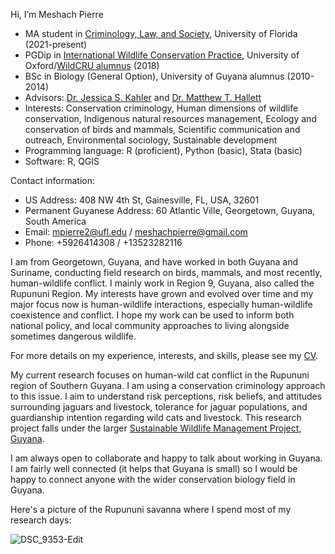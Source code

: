 Hi, I’m Meshach Pierre
- MA student in [Criminology, Law, and Society](https://soccrim.clas.ufl.edu/graduate/criminology/academics/the-m-a-degree/), University of Florida (2021-present)
- PGDip in [International Wildlife Conservation Practice](https://www.wildcru.org/courses/diploma/), University of Oxford/[WildCRU alumnus](https://www.wildcru.org/members/meshach-pierre/) (2018)
- BSc in Biology (General Option), University of Guyana alumnus (2010-2014)
- Advisors: [Dr. Jessica S. Kahler](https://soccrim.clas.ufl.edu/jessica-kahler/) and [Dr. Matthew T. Hallett](https://uftcd.org/people/core-faculty-staff/matthew-t-hallett/)
- Interests: Conservation criminology, Human dimensions of wildlife conservation, Indigenous natural resources management, Ecology and conservation of birds and mammals,	Scientific communication and outreach, Environmental sociology,	Sustainable development
- Programming language: R (proficient), Python (basic), Stata (basic)
- Software: R, QGIS

Contact information:
- US Address: 408 NW 4th St, Gainesville, FL, USA, 32601
- Permanent Guyanese Address: 60 Atlantic Ville, Georgetown, Guyana, South America
- Email: mpierre2@ufl.edu / meshachpierre@gmail.com
- Phone: +5926414308 / +13523282116

I am from Georgetown, Guyana, and have worked in both Guyana and Suriname, conducting field research on birds, mammals, and most recently, human-wildlife conflict. I mainly work in Region 9, Guyana, also called the Rupununi Region. My interests have grown and evolved over time and my major focus now is human-wildlife interactions, especially human-wildlife coexistence and conflict. I hope my work can be used to inform both national policy, and local community approaches to living alongside sometimes dangerous wildlife. 

For more details on my experience, interests, and skills, please see my [CV](meshachpierre_cv_20210823.pdf).

My current research focuses on human-wild cat conflict in the Rupununi region of Southern Guyana. I am using a conservation criminology approach to this issue. I aim to understand risk perceptions, risk beliefs, and attitudes surrounding jaguars and livestock, tolerance for jaguar populations, and guardianship intention regarding wild cats and livestock. This research project falls under the larger [Sustainable Wildlife Management Project, Guyana](https://www.swm-programme.info/country-guyana).

I am always open to collaborate and happy to talk about working in Guyana. I am fairly well connected (it helps that Guyana is small) so I would be happy to connect anyone with the wider conservation biology field in Guyana. 

Here's a picture of the Rupununi savanna where I spend most of my research days:

![DSC_9353-Edit](https://user-images.githubusercontent.com/48991184/116559152-21479200-a8ce-11eb-931b-3449021c13df.jpg)
